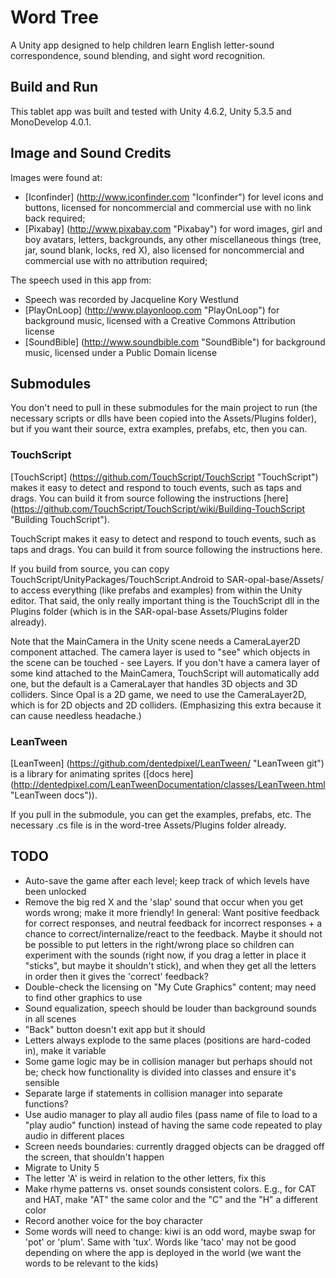 # Word Tree
A Unity app designed to help children learn English letter-sound correspondence, sound blending, and sight word recognition.

## Build and Run
This tablet app was built and tested with Unity 4.6.2, Unity 5.3.5 and MonoDevelop 4.0.1.

## Image and Sound Credits
Images were found at:
- [Iconfinder] (http://www.iconfinder.com "Iconfinder") for level icons and buttons, licensed for noncommercial and commercial use with no link back required;
- [Pixabay] (http://www.pixabay.com "Pixabay") for word images, girl and boy avatars, letters, backgrounds, any other miscellaneous things (tree, jar, sound blank, locks, red X), also licensed for noncommercial and commercial use with no attribution required;
 

The speech used in this app  from:
- Speech was recorded by Jacqueline Kory Westlund
- [PlayOnLoop] (http://www.playonloop.com "PlayOnLoop") for background music, licensed with a Creative Commons Attribution license
- [SoundBible] (http://www.soundbible.com "SoundBible") for background music, licensed under a Public Domain license 

## Submodules
You don't need to pull in these submodules for the main project to run (the necessary scripts or dlls have been copied into the Assets/Plugins folder), but if you want their source, extra examples, prefabs, etc, then you can.

### TouchScript
[TouchScript] (https://github.com/TouchScript/TouchScript "TouchScript") makes it easy to detect and respond to touch events, such as taps and drags. You can build it from source following the instructions [here] (https://github.com/TouchScript/TouchScript/wiki/Building-TouchScript "Building TouchScript").

TouchScript makes it easy to detect and respond to touch events, such as taps and drags. You can build it from source following the instructions here.

If you build from source, you can copy TouchScript/UnityPackages/TouchScript.Android to SAR-opal-base/Assets/ to access everything (like prefabs and examples) from within the Unity editor. That said, the only really important thing is the TouchScript dll in the Plugins folder (which is in the SAR-opal-base Assets/Plugins folder already).

Note that the MainCamera in the Unity scene needs a CameraLayer2D component attached. The camera layer is used to "see" which objects in the scene can be touched - see Layers. If you don't have a camera layer of some kind attached to the MainCamera, TouchScript will automatically add one, but the default is a CameraLayer that handles 3D objects and 3D colliders. Since Opal is a 2D game, we need to use the CameraLayer2D, which is for 2D objects and 2D colliders. (Emphasizing this extra because it can cause needless headache.)
### LeanTween
[LeanTween] (https://github.com/dentedpixel/LeanTween/ "LeanTween git") is a library for animating sprites ([docs here] (http://dentedpixel.com/LeanTweenDocumentation/classes/LeanTween.html "LeanTween docs")).

If you pull in the submodule, you can get the examples, prefabs, etc. The necessary .cs file is in the word-tree Assets/Plugins folder already.

## TODO
- Auto-save the game after each level; keep track of which levels have been unlocked
- Remove the big red X and the 'slap' sound that occur when you get words wrong; make it more friendly! In general: Want positive feedback for correct responses, and neutral feedback for incorrect responses + a chance to correct/internalize/react to the feedback. Maybe it should not be possible to put letters in the right/wrong place so children can experiment with the sounds (right now, if you drag a letter in place it "sticks", but maybe it shouldn't stick), and when they get all the letters in order then it gives the 'correct' feedback?
- Double-check the licensing on "My Cute Graphics" content; may need to find other graphics to use
- Sound equalization, speech should be louder than background sounds in all scenes
- "Back" button doesn't exit app but it should
- Letters always explode to the same places (positions are hard-coded in), make it variable
- Some game logic may be in collision manager but perhaps should not be; check how functionality is divided into classes and ensure it's sensible
- Separate large if statements in collision manager into separate functions?
- Use audio manager to play all audio files (pass name of file to load to a "play audio" function) instead of having the same code repeated to play audio in different places
- Screen needs boundaries: currently dragged objects can be dragged off the screen, that shouldn't happen
- Migrate to Unity 5
- The letter 'A' is weird in relation to the other letters, fix this
- Make rhyme patterns vs. onset sounds consistent colors. E.g., for CAT and HAT, make "AT" the same color and the "C" and the "H" a different color
- Record another voice for the boy character
- Some words will need to change: kiwi is an odd word, maybe swap for 'pot' or 'plum'. Same with 'tux'. Words like 'taco' may not be good depending on where the app is deployed in the world (we want the words to be relevant to the kids)
